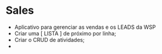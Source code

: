# Sales

* Aplicativo para gerenciar as vendas e os LEADS da WSP
* Criar uma [ LISTA ] de próximo por linha;
* Criar o CRUD de atividades;
* 

